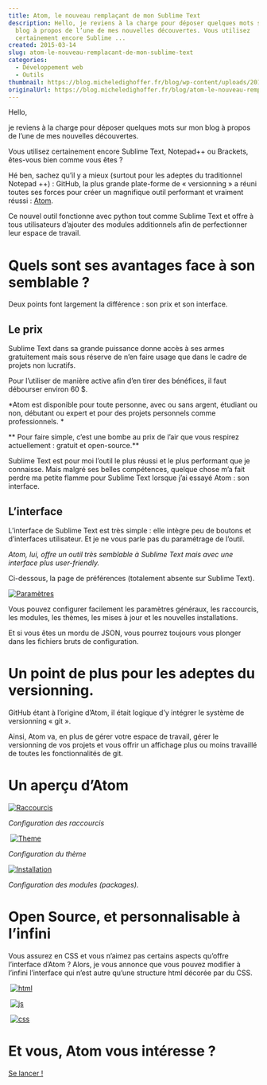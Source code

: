 ```yaml
---
title: Atom, le nouveau remplaçant de mon Sublime Text
description: Hello, je reviens à la charge pour déposer quelques mots sur mon
  blog à propos de l’une de mes nouvelles découvertes. Vous utilisez
  certainement encore Sublime ...
created: 2015-03-14
slug: atom-le-nouveau-remplacant-de-mon-sublime-text
categories:
  - Développement web
  - Outils
thumbnail: https://blog.micheledighoffer.fr/blog/wp-content/uploads/2015/03/tb_atom-800x288.png
originalUrl: https://blog.micheledighoffer.fr/blog/atom-le-nouveau-remplacant-de-mon-sublime-text/
---
```


Hello,

je reviens à la charge pour déposer quelques mots sur mon blog à propos de l’une de mes nouvelles découvertes.

Vous utilisez certainement encore Sublime Text, Notepad++ ou Brackets, êtes-vous bien comme vous êtes ?

Hé ben, sachez qu’il y a mieux (surtout pour les adeptes du traditionnel Notepad ++) : GitHub, la plus grande plate-forme de « versionning » a réuni toutes ses forces pour créer un magnifique outil performant et vraiment réussi : [Atom](https://atom.io/).

Ce nouvel outil fonctionne avec python tout comme Sublime Text et offre à tous utilisateurs d’ajouter des modules additionnels afin de perfectionner leur espace de travail.

# Quels sont ses avantages face à son semblable ?

Deux points font largement la différence : son prix et son interface.

## Le prix

Sublime Text dans sa grande puissance donne accès à ses armes gratuitement mais sous réserve de n’en faire usage que dans le cadre de projets non lucratifs.

Pour l’utiliser de manière active afin d’en tirer des bénéfices, il faut débourser environ 60 $.

\*Atom est disponible pour toute personne, avec ou sans argent, étudiant ou non, débutant ou expert et pour des projets personnels comme professionnels. \*

\*\* Pour faire simple, c’est une bombe au prix de l’air que vous respirez actuellement : gratuit et open-source.\*\*

Sublime Text est pour moi l’outil le plus réussi et le plus performant que je connaisse. Mais malgré ses belles compétences, quelque chose m’a fait perdre ma petite flamme pour Sublime Text lorsque j’ai essayé Atom : son interface.

## L’interface

L’interface de Sublime Text est très simple : elle intègre peu de boutons et d’interfaces utilisateur. Et je ne vous parle pas du paramétrage de l’outil.

*Atom, lui, offre un outil très semblable à Sublime Text mais avec une interface plus user-friendly.*

Ci-dessous, la page de préférences (totalement absente sur Sublime Text).

[![Paramètres](https://blog.micheledighoffer.fr/blog/wp-content/uploads/2015/03/Capture-d%E2%80%99%C3%A9cran-2015-03-13-%C3%A0-19.16.54-715x400.png)](https://blog.micheledighoffer.fr/blog/wp-content/uploads/2015/03/Capture-d%E2%80%99%C3%A9cran-2015-03-13-%C3%A0-19.16.54.png)

Vous pouvez configurer facilement les paramètres généraux, les raccourcis, les modules, les thèmes, les mises à jour et les nouvelles installations.

Et si vous êtes un mordu de JSON, vous pourrez toujours vous plonger dans les fichiers bruts de configuration.

# Un point de plus pour les adeptes du versionning.

GitHub étant à l’origine d’Atom, il était logique d’y intégrer le système de versionning « git ».

Ainsi, Atom va, en plus de gérer votre espace de travail, gérer le versionning de vos projets et vous offrir un affichage plus ou moins travaillé de toutes les fonctionnalités de git.

# Un aperçu d’Atom

[![Raccourcis](https://blog.micheledighoffer.fr/blog/wp-content/uploads/2015/03/raccourcis-574x400.png)](https://blog.micheledighoffer.fr/blog/wp-content/uploads/2015/03/raccourcis.png)

*Configuration des raccourcis*

 [![Theme](https://blog.micheledighoffer.fr/blog/wp-content/uploads/2015/03/theme-600x400.png)](https://blog.micheledighoffer.fr/blog/wp-content/uploads/2015/03/theme.png)

*Configuration du thème*

[![Installation](https://blog.micheledighoffer.fr/blog/wp-content/uploads/2015/03/install-579x400.png)](https://blog.micheledighoffer.fr/blog/wp-content/uploads/2015/03/install.png)

*Configuration des modules (packages).*

# Open Source, et personnalisable à l’infini

Vous assurez en CSS et vous n’aimez pas certains aspects qu’offre l’interface d’Atom ? Alors, je vous annonce que vous pouvez modifier à l’infini l’interface qui n’est autre qu’une structure html décorée par du CSS.

 [![html](https://blog.micheledighoffer.fr/blog/wp-content/uploads/2015/03/html-714x400.png)](https://blog.micheledighoffer.fr/blog/wp-content/uploads/2015/03/html.png)

 [![js](https://blog.micheledighoffer.fr/blog/wp-content/uploads/2015/03/js-711x400.png)](https://blog.micheledighoffer.fr/blog/wp-content/uploads/2015/03/js.png)

 [![css](https://blog.micheledighoffer.fr/blog/wp-content/uploads/2015/03/css-712x400.png)](https://blog.micheledighoffer.fr/blog/wp-content/uploads/2015/03/css.png)

# Et vous, Atom vous intéresse ?

[Se lancer !](https://atom.io/)

